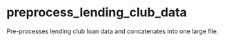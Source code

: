 # preprocess_lending_club_data
Pre-processes lending club loan data and concatenates into one large file.
